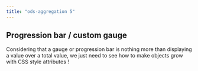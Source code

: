 ```yaml
---
title: "ods-aggregation 5"
---
```


## Progression bar / custom gauge

Considering that a gauge or progression bar is nothing more than displaying a value over a total value, we just need to see how to make objects grow with CSS style attributes !
